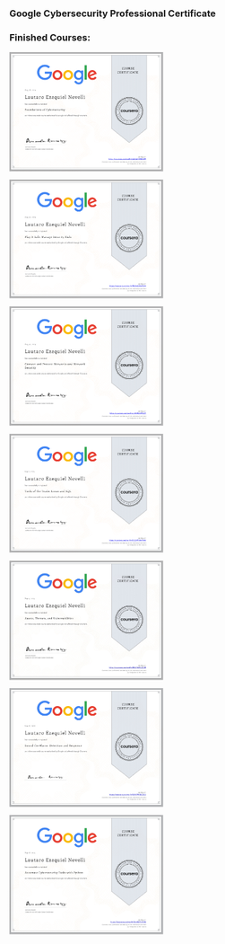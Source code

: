 ### Google Cybersecurity Professional Certificate


<h3 align="left"> Finished Courses:</h3>

</a><a href="https://coursera.org/verify/EA6LWQQ9BU8W"><img align="center" width="275px" height="212.5" src="https://github.com/L-Novelli/Google-Cybersecurity-Professional-Certificate/blob/master/CourseCompletitionCertificate/Fundations/Fundations.png"/>

</a><a href="https://coursera.org/verify/NCBM34AKPSX4"><img align="center" width="275px" height="212.5" src="https://github.com/L-Novelli/Google-Cybersecurity-Professional-Certificate/blob/master/CourseCompletitionCertificate/ManageSecurityIncidents/Manage%20Security%20Incidents.png"/>
    
</a><a href="https://coursera.org/verify/UHHRGVKVXL2Y"><img align="center" width="275px" height="212.5" src="https://github.com/L-Novelli/Google-Cybersecurity-Professional-Certificate/blob/master/CourseCompletitionCertificate/Networking/Networking.png"/>    

</a><a href="https://coursera.org/verify/SC22MY56YNAM"><img align="center" width="275px" height="212.5" src="https://github.com/L-Novelli/Google-Cybersecurity-Professional-Certificate/blob/master/CourseCompletitionCertificate/LinuxSQL/Linux%20SQL.png"/>

</a><a href="https://coursera.org/verify/9MUT6W362C3P"><img align="center" width="275px" height="212.5" src="https://github.com/L-Novelli/Google-Cybersecurity-Professional-Certificate/blob/master/CourseCompletitionCertificate/AssetsThreatsVulnerabilities/AssetsThreatsVulnerabilities.jpg"/>

</a><a href="https://coursera.org/verify/EBY6WP3EG33D"><img align="center" width="275px" height="212.5" src="https://github.com/L-Novelli/Google-Cybersecurity-Professional-Certificate/blob/master/CourseCompletitionCertificate/SoundTheAlarm/alarm.jpg"/>

</a><a href="https://coursera.org/verify/GUY8ZT5LJC9Z"><img align="center" width="275px" height="212.5" src="https://github.com/L-Novelli/Google-Cybersecurity-Professional-Certificate/blob/master/CourseCompletitionCertificate/PythonAutomation/python.jpg"/>
